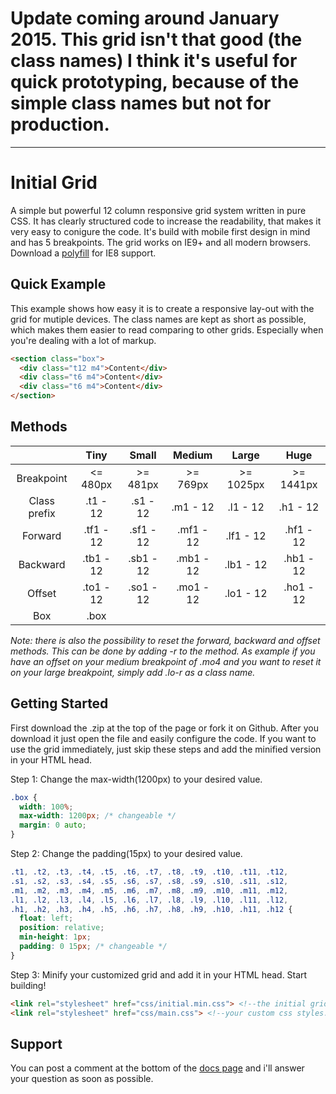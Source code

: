 # Update coming around January 2015. This grid isn't that good (the class names) I think it's useful for quick prototyping, because of the simple class names but not for production.
-----
# Initial Grid

A simple but powerful 12 column responsive grid system written in pure CSS. It has clearly structured code to increase the readability, that makes it very easy to conigure the code. It's build with mobile first design in mind and has 5 breakpoints. The grid works on IE9+ and all modern browsers. Download a [polyfill](https://github.com/scottjehl/Respond "Respond.js") for IE8 support.

## Quick Example
This example shows how easy it is to create a responsive lay-out with the grid for mutiple devices. The class names are kept as short as possible, which makes them easier to read comparing to other grids. Especially when you're dealing with a lot of markup.

```html
<section class="box">
  <div class="t12 m4">Content</div>  
  <div class="t6 m4">Content</div>  
  <div class="t6 m4">Content</div>  
</section>
```

## Methods
|              	|    Tiny   	|   Small   	|   Medium  	|   Large   	|    Huge   	|
|:------------:	|:---------:	|:---------:	|:---------:	|:---------:	|:---------:	|
| Breakpoint   	|  <= 480px 	|  >= 481px 	|  >= 769px 	| >= 1025px 	| >= 1441px 	|
| Class prefix 	|  .t1 - 12 	|  .s1 - 12 	|  .m1 - 12 	|  .l1 - 12 	|  .h1 - 12 	|
| Forward      	| .tf1 - 12 	| .sf1 - 12 	| .mf1 - 12 	| .lf1 - 12 	| .hf1 - 12 	|
| Backward     	| .tb1 - 12 	| .sb1 - 12 	| .mb1 - 12 	| .lb1 - 12 	| .hb1 - 12 	|
| Offset       	| .to1 - 12 	| .so1 - 12 	| .mo1 - 12 	| .lo1 - 12 	| .ho1 - 12 	|
| Box          	|    .box   	            	            	            	            	|

*Note: there is also the possibility to reset the forward, backward and offset methods. This can be done by adding -r to the method. As example if you have an offset on your medium breakpoint of .mo4 and you want to reset it on your large breakpoint, simply add .lo-r as a class name.*

## Getting Started
First download the .zip at the top of the page or fork it on Github. After you download it just open the file and easily configure the code. If you want to use the grid immediately, just skip these steps and add the minified version in your HTML head.

Step 1: Change the max-width(1200px) to your desired value.
```css
.box {
  width: 100%;
  max-width: 1200px; /* changeable */
  margin: 0 auto;   
}
```

Step 2: Change the padding(15px) to your desired value.
```css
.t1, .t2, .t3, .t4, .t5, .t6, .t7, .t8, .t9, .t10, .t11, .t12,
.s1, .s2, .s3, .s4, .s5, .s6, .s7, .s8, .s9, .s10, .s11, .s12,
.m1, .m2, .m3, .m4, .m5, .m6, .m7, .m8, .m9, .m10, .m11, .m12,
.l1, .l2, .l3, .l4, .l5, .l6, .l7, .l8, .l9, .l10, .l11, .l12,
.h1, .h2, .h3, .h4, .h5, .h6, .h7, .h8, .h9, .h10, .h11, .h12 {
  float: left;
  position: relative;
  min-height: 1px;
  padding: 0 15px; /* changeable */
}
```

Step 3: Minify your customized grid and add it in your HTML head. Start building!
```html
<link rel="stylesheet" href="css/initial.min.css"> <!--the initial grid system.-->
<link rel="stylesheet" href="css/main.css"> <!--your custom css styles.-->
```

## Support
You can post a comment at the bottom of the [docs page](http://jordypouw.github.io/initial-gs/ "Initial Grid") and i'll answer your question as soon as possible. 
